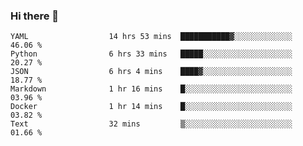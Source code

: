 ### Hi there 👋

<!--START_SECTION:waka-->

```text
YAML                  14 hrs 53 mins  ███████████▓░░░░░░░░░░░░░   46.06 %
Python                6 hrs 33 mins   █████░░░░░░░░░░░░░░░░░░░░   20.27 %
JSON                  6 hrs 4 mins    ████▓░░░░░░░░░░░░░░░░░░░░   18.77 %
Markdown              1 hr 16 mins    █░░░░░░░░░░░░░░░░░░░░░░░░   03.96 %
Docker                1 hr 14 mins    █░░░░░░░░░░░░░░░░░░░░░░░░   03.82 %
Text                  32 mins         ▒░░░░░░░░░░░░░░░░░░░░░░░░   01.66 %
```

<!--END_SECTION:waka-->

<!--
**arlenxuzj/arlenxuzj** is a ✨ _special_ ✨ repository because its `README.md` (this file) appears on your GitHub profile.

Here are some ideas to get you started:

- 🔭 I’m currently working on ...
- 🌱 I’m currently learning ...
- 👯 I’m looking to collaborate on ...
- 🤔 I’m looking for help with ...
- 💬 Ask me about ...
- 📫 How to reach me: ...
- 😄 Pronouns: ...
- ⚡ Fun fact: ...
-->

